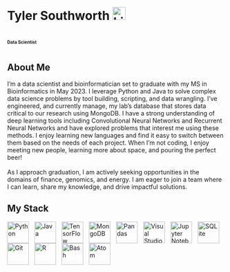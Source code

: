 <h1>
  <p style = 'display:inline-block'>Tyler Southworth   
    <a href = 'https://www.linkedin.com/in/southworth-tyler/'>
    <img alt = 'LinkedIn' width = '30px' style = 'padding-right:10px;' src = 'https://cdn.jsdelivr.net/gh/devicons/devicon/icons/linkedin/linkedin-original.svg'>
  </a> </p>
  <br>
  <p style = 'display: inline-block; font-size: 10;'>Data Scientist</p>
</h1>

<!-- <h1>
  <p style= 'display:inline-block'> Tyler Southworth
  <a href = 'https://www.linkedin.com/in/southworth-tyler/'>
    <img alt = 'LinkedIn' width = '30px' style = 'padding-right:10px;' src ='https://cdn.jsdelivr.net/gh/devicons/devicon/icons/linkedin/linkedin-original.svg'>
  </a>
    </p>
</h1> -->

<h2> About Me </h2>

<body>
     I’m a data scientist and bioinformatician set to graduate with my MS in Bioinformatics in May 2023. I leverage Python and Java to solve complex data science problems by tool building, scripting, and data wrangling. I’ve engineered, and currently manage, my lab’s database that stores data critical to our research using MongoDB. I have a strong understanding of deep learning tools including Convolutional Neural Networks and Recurrent Neural Networks and have explored problems that interest me using these methods. I enjoy learning new languages and find it easy to switch between them based on the needs of each project. When I’m not coding, I enjoy meeting new people, learning more about space, and pouring the perfect beer!
  <br>
  <br>
     As I approach graduation, I am actively seeking opportunities in the domains of finance, genomics, and energy. I am eager to join a team where I can learn, share my knowledge, and drive impactful solutions.
</body>  

## My Stack

<img align = 'left' alt = 'Python' width = '50px' style = 'padding-right:10px;' src = 'https://cdn.jsdelivr.net/gh/devicons/devicon/icons/python/python-original.svg' title = 'Python'/>
<img align = 'left' alt = 'Java' width = '50px' style = 'padding-right:10px;' src = 'https://cdn.jsdelivr.net/gh/devicons/devicon/icons/java/java-original.svg' title = 'Java'/>
<img align = 'left' alt = 'TensorFlow' width = '50px' style = 'padding-right:10px;' src = 'https://cdn.jsdelivr.net/gh/devicons/devicon/icons/tensorflow/tensorflow-original.svg' title = 'TensorFlow'/>
<img align = 'left' alt = 'MongoDB' width = '50px' style = 'padding-right:10px;' src = 'https://cdn.jsdelivr.net/gh/devicons/devicon/icons/mongodb/mongodb-original.svg' title = 'MongoDB'/>
<img align = 'left' alt = 'Pandas' width = '50px' style = 'padding-right:10px;' src = 'https://cdn.jsdelivr.net/gh/devicons/devicon/icons/pandas/pandas-original-wordmark.svg' title = 'Pandas'/>
<img align = 'left' alt = 'Visual Studio Code' width = '50px' style = 'padding-right:10px;' src = 'https://cdn.jsdelivr.net/gh/devicons/devicon/icons/vscode/vscode-original.svg' title = 'Visual Studio Code'/>
<img align = 'left' alt = 'Jupyter Notebooks' width = '50px' style = 'padding-right:10px;' src = 'https://cdn.jsdelivr.net/gh/devicons/devicon/icons/jupyter/jupyter-original.svg' title = 'Jupyter Notebooks'/>
<img align = 'left' alt = 'SQLite' width = '50px' style = 'padding-right:10px;' src = 'https://cdn.jsdelivr.net/gh/devicons/devicon/icons/sqlite/sqlite-original.svg' title = 'SQLite'/>
<img align = 'left' alt = 'Git' width = '50px' style = 'padding-right:10px;' src = 'https://cdn.jsdelivr.net/gh/devicons/devicon/icons/git/git-original.svg' title = 'Git'/>
<img align = 'left' alt = 'R' width = '50px' style = 'padding-right:10px;' src = 'https://cdn.jsdelivr.net/gh/devicons/devicon/icons/r/r-original.svg' title = 'R'/>
<img align = 'left' alt = 'Bash' width = '50px' style = 'padding-right:10px;' src = 'https://cdn.jsdelivr.net/gh/devicons/devicon/icons/bash/bash-original.svg' title = 'Bash'/>
<img align = 'left' alt = 'Atom' width = '50px' style = 'padding-right:10px;' src = 'https://cdn.jsdelivr.net/gh/devicons/devicon/icons/atom/atom-original.svg' title = 'Atom'/>
